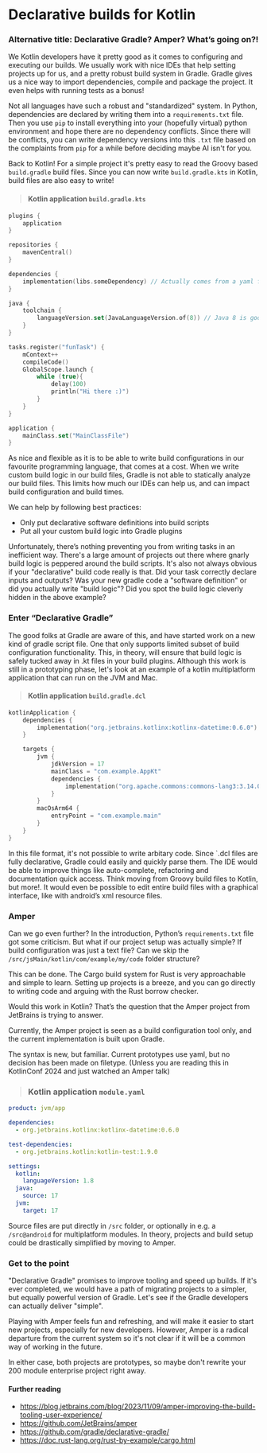 # Declarative builds for Kotlin

### Alternative title: Declarative Gradle? Amper? What’s going on?!

We Kotlin developers have it pretty good as it comes to configuring and executing our builds. We usually work with nice IDEs that help setting projects up for us, and a pretty robust build system in Gradle. Gradle gives us a nice way to import dependencies, compile and package the project. It even helps with running tests as a bonus! 

Not all languages have such a robust and "standardized" system. In Python, dependencies are declared by writing them into a `requirements.txt` file. Then you use `pip` to install everything into your (hopefully virtual) python environment and hope there are no dependency conflicts. Since there will be conflicts, you can write dependency versions into this `.txt` file based on the complaints from `pip` for a while before deciding maybe AI isn't for you.

Back to Kotlin! For a simple project it's pretty easy to read the Groovy based `build.gradle` build files. Since you can now write `build.gradle.kts` in Kotlin, build files are also easy to write!

> #### Kotlin application `build.gradle.kts`

``` kotlin
plugins {
    application
}

repositories {
    mavenCentral()
}

dependencies {
    implementation(libs.someDependency) // Actually comes from a yaml file, but let's keep things simple
}

java {
    toolchain {
        languageVersion.set(JavaLanguageVersion.of(8)) // Java 8 is good, right?
    }
}

tasks.register("funTask") {
    mContext++
    compileCode()
    GlobalScope.launch {
        while (true){
            delay(100)
            println("Hi there :)")
        }
    }
}    

application {
    mainClass.set("MainClassFile")
}
```

As nice and flexible as it is to be able to write build configurations in our favourite programming language, that comes at a cost. When we write custom build logic in our build files, Gradle is not able to statically analyze our build files. This limits how much our IDEs can help us, and can impact build configuration and build times.

We can help by following best practices:
 - Only put declarative software definitions into build scripts
 - Put all your custom build logic into Gradle plugins

Unfortunately, there’s nothing preventing you from writing tasks in an inefficient way. There's a large amount of projects out there where gnarly build logic is peppered around the build scripts. It's also not always obvious if your "declarative" build code really is that. Did your task correctly declare inputs and outputs? Was your new gradle code a "software definition" or did you actually write "build logic"? Did you spot the build logic cleverly hidden in the above example?

### Enter “Declarative Gradle”

The good folks at Gradle are aware of this, and have started work on a new kind of gradle script file. One that only supports limited subset of build configuration functionality. This, in theory, will ensure that build logic is safely tucked away in .kt files in your build plugins. Although this work is still in a prototyping phase, let's look at an example of a kotlin multiplatform application that can run on the JVM and Mac. 


> #### Kotlin application `build.gradle.dcl`
``` kotlin
kotlinApplication {
    dependencies {
        implementation("org.jetbrains.kotlinx:kotlinx-datetime:0.6.0")
    }

    targets {
        jvm {
            jdkVersion = 17
            mainClass = "com.example.AppKt"
            dependencies {
                implementation("org.apache.commons:commons-lang3:3.14.0")
            }
        }
        macOsArm64 {
            entryPoint = "com.example.main"
        }
    }
}
```

In this file format, it's not possible to write arbitary code. Since `.dcl files are fully declarative, Gradle could easily and quickly parse them. The IDE would be able to improve things like auto-complete, refactoring and documentation quick access. Think moving from Groovy build files to Kotlin, but more!. It would even be possible to edit entire build files with a graphical interface, like with android’s xml resource files. 

### Amper

Can we go even further? In the introduction, Python’s `requirements.txt` file got some criticism. But what if our project setup was actually simple? If build configuration was just a text file? Can we skip the `/src/jsMain/kotlin/com/example/my/code` folder structure? 

This can be done. The Cargo build system for Rust is very approachable and simple to learn. Setting up projects is a breeze, and you can go directly to writing code and arguing with the Rust borrow checker.

Would this work in Kotlin? That’s the question that the Amper project from JetBrains is trying to answer. 

Currently, the Amper project is seen as a build configuration tool only, and the current implementation is built upon Gradle. 

The syntax is new, but familiar. Current prototypes use yaml, but no decision has been made on filetype. (Unless you are reading this in KotlinConf 2024 and just watched an Amper talk)

> ### Kotlin application `module.yaml`
``` yaml
product: jvm/app

dependencies:
  - org.jetbrains.kotlinx:kotlinx-datetime:0.6.0

test-dependencies:
  - org.jetbrains.kotlin:kotlin-test:1.9.0

settings:
  kotlin:
    languageVersion: 1.8
  java:
    source: 17
  jvm:
    target: 17
```

Source files are put directly in `/src` folder, or optionally in e.g. a `/src@android` for multiplatform modules. In theory, projects and build setup could be drastically simplified by moving to Amper.

### Get to the point

"Declarative Gradle" promises to improve tooling and speed up builds. If it's ever completed, we would have a path of migrating projects to a simpler, but equally powerful version of Gradle. Let's see if the Gradle developers can actually deliver "simple". 

Playing with Amper feels fun and refreshing, and will make it easier to start new projects, especially for new developers. However, Amper is a radical departure from the current system so it's not clear if it will be a common way of working in the future.

In either case, both projects are prototypes, so maybe don't rewrite your 200 module enterprise project right away.


#### Further reading

 - https://blog.jetbrains.com/blog/2023/11/09/amper-improving-the-build-tooling-user-experience/
 - https://github.com/JetBrains/amper
 - https://github.com/gradle/declarative-gradle/
 - https://doc.rust-lang.org/rust-by-example/cargo.html